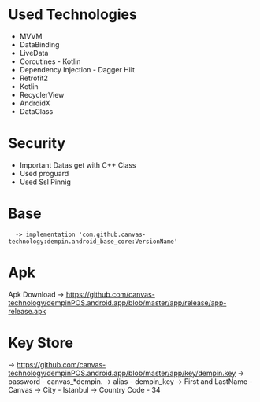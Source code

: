 # Used Technologies

 *   MVVM
 *   DataBinding
 *   LiveData
 *   Coroutines - Kotlin
 *   Dependency Injection - Dagger Hilt
 *   Retrofit2
 *   Kotlin
 *   RecyclerView
 *   AndroidX
 *   DataClass
 
# Security 
 
 * Important Datas get  with  C++ Class
 * Used proguard
 * Used Ssl Pinnig

# Base

	  -> implementation 'com.github.canvas-technology:dempin.android_base_core:VersionName'


# Apk
 Apk Download -> https://github.com/canvas-technology/dempinPOS.android.app/blob/master/app/release/app-release.apk
 
 # Key Store

 -> https://github.com/canvas-technology/dempinPOS.android.app/blob/master/app/key/dempin.key
 -> password - canvas_*dempin.
 -> alias - dempin_key
 -> First and LastName - Canvas
 -> City - Istanbul 
 -> Country Code - 34
